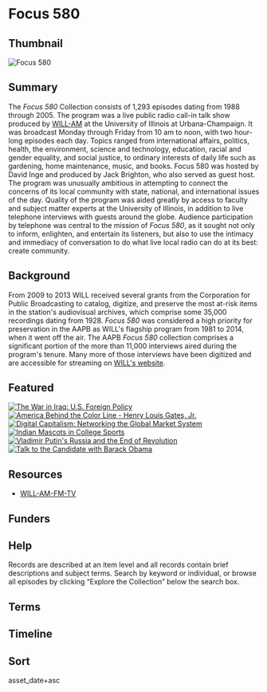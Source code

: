 # Focus 580

## Thumbnail

![Focus 580](https://s3.amazonaws.com/americanarchive.org/special-collections/david-inge_aapb.jpg)

## Summary

The <em>Focus 580</em> Collection consists of 1,293 episodes dating from 1988 through 2005. The program was a live public radio call-in talk show produced by [WILL-AM](https://americanarchive.org/participating-orgs/1760) at the University of Illinois at Urbana-Champaign. It was broadcast Monday through Friday from 10 am to noon, with two hour-long episodes each day. Topics ranged from international affairs, politics, health, the environment, science and technology, education, racial and gender equality, and social justice, to ordinary interests of daily life such as gardening, home maintenance, music, and books. Focus 580 was hosted by David Inge and produced by Jack Brighton, who also served as guest host. The program was unusually ambitious in attempting to connect the concerns of its local community with state, national, and international issues of the day. Quality of the program was aided greatly by access to faculty and subject matter experts at the University of Illinois, in addition to live telephone interviews with guests around the globe. Audience participation by telephone was central to the mission of <em>Focus 580</em>, as it sought not only to inform, enlighten, and entertain its listeners, but also to use the intimacy and immediacy of conversation to do what live local radio can do at its best: create community.

## Background

From 2009 to 2013 WILL received several grants from the Corporation for Public Broadcasting to catalog, digitize, and preserve the most at-risk items in the station's audiovisual archives, which comprise some 35,000 recordings dating from 1928. <em>Focus 580</em> was considered a high priority for preservation in the AAPB as WILL's flagship program from 1981 to 2014, when it went off the air. The AAPB <em>Focus 580</em> collection comprises a significant portion of the more than 11,000 interviews aired during the program's tenure. Many more of those interviews have been digitized and are accessible for streaming on [WILL's website](https://will.illinois.edu/focus).

## Featured

[![The War in Iraq: U.S. Foreign Policy](https://s3.amazonaws.com/americanarchive.org/special-collections/thumbnail_cpb-aacip_16-h98z892s44.jpg)](/catalog/cpb-aacip_16-h98z892s44)
[![America Behind the Color Line - Henry Louis Gates, Jr.](https://s3.amazonaws.com/americanarchive.org/special-collections/thumbnail_cpb-aacip_16-dr2p55dv0k.jpg)](/catalog/cpb-aacip_16-dr2p55dv0k)
[![Digital Capitalism: Networking the Global Market System](https://s3.amazonaws.com/americanarchive.org/special-collections/aapb_tile.png)](/catalog/cpb-aacip_16-m61bk17586)
[![Indian Mascots in College Sports](https://s3.amazonaws.com/americanarchive.org/special-collections/thumbnail_cpb-aacip_16-cn6xw4853k.jpg)](/catalog/cpb-aacip_16-cn6xw4853k)
[![Vladimir Putin's Russia and the End of Revolution](https://s3.amazonaws.com/americanarchive.org/special-collections/thumbnail_cpb-aacip_16-t43hx1692w.jpg)](/catalog/cpb-aacip_16-t43hx1692w)
[![Talk to the Candidate with Barack Obama](https://s3.amazonaws.com/americanarchive.org/special-collections/thumbnail_cpb-aacip_16-st7dr2pt8z.jpg)](/catalog/cpb-aacip_16-st7dr2pt8z)

## Resources

- [WILL-AM-FM-TV](https://will.illinois.edu)

## Funders

## Help

Records are described at an item level and all records contain brief descriptions and subject terms. Search by keyword or individual, or browse all episodes by clicking “Explore the Collection” below the search box.
## Terms

## Timeline

## Sort 

asset_date+asc
